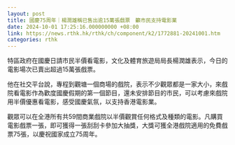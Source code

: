 ```yaml
---
layout: post
title: 國慶75周年｜楊潤雄稱已售出逾15萬張戲票　籲市民支持電影業
date: 2024-10-01 17:25:16.000000000 +08:00
link: https://news.rthk.hk/rthk/ch/component/k2/1772881-20241001.htm
categories: rthk
---
```


特區政府在國慶日請市民半價看電影，文化及體育旅遊局局長楊潤雄表示，今日的電影場次已賣出超過15萬張戲票。

他在社交平台說，專程到觀塘一個商場的戲院，表示不少觀眾都是一家大小，來戲院看電影作為歡度國慶假期的第一個節目，還未安排節目的市民，可以考慮來戲院用半價優惠看電影，感受國慶氣氛，以支持香港電影業。

觀眾可以在全港所有共59間商業戲院以半價觀賞任何格式及種類的電影。凡購買電影戲票一張，即可獲得一張刮刮卡參加大抽獎，大獎可獲全港戲院適用的免費戲票75張，以慶祝國家成立75周年。
